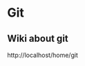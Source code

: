 <!-- TITLE: My Home -->
<!-- SUBTITLE: All about my wiki -->

# Git
## Wiki about git 
http://localhost/home/git